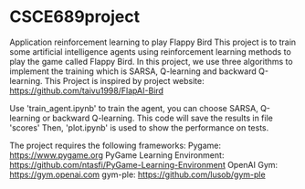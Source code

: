 # CSCE689project
Application reinforcement learning to play Flappy Bird
This project is to train some artificial intelligence agents using reinforcement learning methods to play the game called Flappy Bird.
In this project, we use three algorithms to implement the training which is SARSA, Q-learning and backward Q-learning.
This Project is inspired by project website: https://github.com/taivu1998/FlapAI-Bird

Use 'train_agent.ipynb' to train the agent, you can choose SARSA, Q-learning or backward Q-learning. This code will save the results in file 'scores'
Then, 'plot.ipynb' is used to show the performance on tests.


The project requires the following frameworks:
    Pygame: https://www.pygame.org
    PyGame Learning Environment: https://github.com/ntasfi/PyGame-Learning-Environment
    OpenAI Gym: https://gym.openai.com
    gym-ple: https://github.com/lusob/gym-ple
